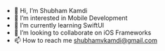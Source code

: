 - 👋 Hi, I’m Shubham Kamdi
- 👀 I’m interested in Mobile Development
- 🌱 I’m currently learning SwiftUI
- 💞️ I’m looking to collaborate on iOS Frameworks
- 📫 How to reach me shubhamvkamdi@gmail.com

<!---
SkilletElveti/SkilletElveti is a ✨ special ✨ repository because its `README.md` (this file) appears on your GitHub profile.
You can click the Preview link to take a look at your changes.
--->
